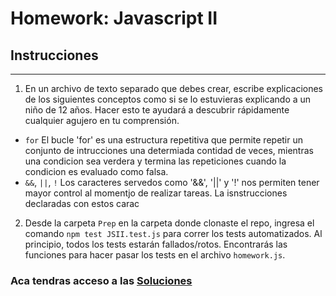 # Homework: Javascript II

## Instrucciones
---
1. En un archivo de texto separado que debes crear, escribe explicaciones de los siguientes conceptos como si se lo estuvieras explicando a un niño de 12 años. Hacer esto te ayudará a descubrir rápidamente cualquier agujero en tu comprensión.

* `for`
    El bucle 'for' es una estructura repetitiva que permite repetir un conjunto de intrucciones una determiada contidad de veces, mientras una condicion sea verdera  y termina las repeticiones cuando la condicion es evaluado como falsa.
* `&&`, `||`, `!`
    Los caracteres servedos como '&&', '||' y '!' nos permiten tener mayor control al momentjo de realizar tareas. La isnstrucciones declaradas con estos carac

2. Desde la carpeta `Prep` en la carpeta donde clonaste el repo, ingresa el comando `npm test JSII.test.js` para correr los tests automatizados. Al principio, todos los tests estarán fallados/rotos. Encontrarás las funciones para hacer pasar los tests en el archivo `homework.js`.

### Aca tendras acceso a las [Soluciones](https://github.com/atralice/Curso.Prep.Henry/blob/solution/03-JS-II/homework/homework.js)